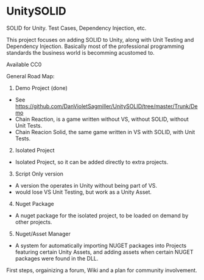 # UnitySOLID
SOLID for Unity.  Test Cases, Dependency Injection, etc.

This project focuses on adding SOLID to Unity, along with Unit Testing and Dependency Injection.  Basically most of the professional programming standards the business world is becomming acustomed to.

Available CC0

General Road Map:
1) Demo Project (done) 
 - See https://github.com/DanVioletSagmiller/UnitySOLID/tree/master/Trunk/Demo
 - Chain Reaction, is a game written without VS, without SOLID, without Unit Tests.
 - Chain Reacion Solid, the same game written in VS with SOLID, with Unit Tests.
 
2) Isolated Project
 - Isolated Project, so it can be added directly to extra projects.
 
3) Script Only version
 - A version the operates in Unity without being part of VS.  
 - would lose VS Unit Testing, but work as a Unity Asset.
 
4) Nuget Package
 - A nuget package for the isolated project, to be loaded on demand by other projects.
 
5) Nuget/Asset Manager
 - A system for automatically importing NUGET packages into Projects featuring certain Unity Assets, and adding assets when certain NUGET packages were found in the DLL.
 

First steps, orgainizing a forum, Wiki and a plan for community involvement.
